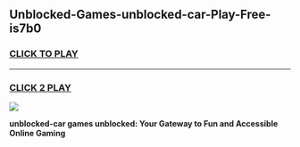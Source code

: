 
## Unblocked-Games-unblocked-car-Play-Free-is7b0
<h3>
<a href="https://premium76.site?title=unblocked-car&ref=12A">CLICK TO PLAY</a></h3>
<hr>

<h3>
<a href="https://premium76.site?title=unblocked-car&ref=12A">CLICK 2 PLAY</a>
  
</h3>

<a href="https://premium76.site?title=unblocked-car&ref=12A"><img src="https://clearcache.store/games.png"></a>


**unblocked-car games unblocked: Your Gateway to Fun and Accessible Online Gaming**
